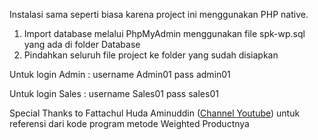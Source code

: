 Instalasi sama seperti biasa karena project ini menggunakan PHP native.
1. Import database melalui PhpMyAdmin menggunakan file spk-wp.sql yang ada di folder Database
2. Pindahkan seluruh file project ke folder yang sudah disiapkan

Untuk login Admin :
username Admin01
pass admin01

Untuk login Sales :
username Sales01
pass sales01

Special Thanks to Fattachul Huda Aminuddin ([Channel Youtube](https://youtu.be/sOLi7w3J65A?si=-pJUC4uY04_R4455)) untuk referensi dari kode program metode Weighted Productnya
